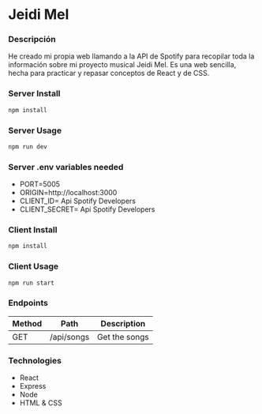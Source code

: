 # Jeidi Mel

### Descripción

He creado mi propia web llamando a la API de Spotify para recopilar toda la información sobre mi proyecto musical Jeidi Mel.
Es una web sencilla, hecha para practicar y repasar conceptos de React y de CSS.


### Server Install

```sh
npm install
```

### Server Usage

```sh
npm run dev
```


### Server .env variables needed

- PORT=5005
- ORIGIN=http://localhost:3000
- CLIENT_ID= Api Spotify Developers
- CLIENT_SECRET= Api Spotify Developers


### Client Install

```sh
npm install
```

### Client Usage

```sh
npm run start
```


### Endpoints

|	Method	|	Path	|	Description	|
|	-	|	-	|	-	|
|	GET	|	/api/songs	|	Get the songs	|


### Technologies

- React
- Express
- Node
- HTML & CSS



